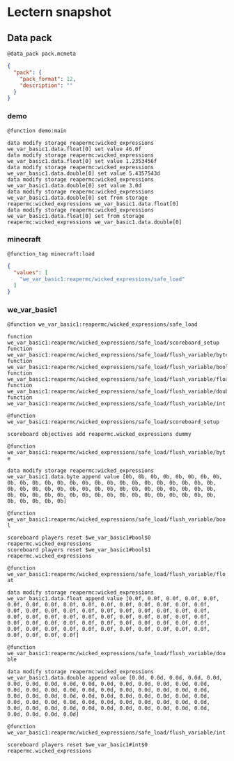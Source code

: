 # Lectern snapshot

## Data pack

`@data_pack pack.mcmeta`

```json
{
  "pack": {
    "pack_format": 12,
    "description": ""
  }
}
```

### demo

`@function demo:main`

```mcfunction
data modify storage reapermc:wicked_expressions we_var_basic1.data.float[0] set value 46.0f
data modify storage reapermc:wicked_expressions we_var_basic1.data.float[0] set value 1.2353456f
data modify storage reapermc:wicked_expressions we_var_basic1.data.double[0] set value 5.4357543d
data modify storage reapermc:wicked_expressions we_var_basic1.data.double[0] set value 3.0d
data modify storage reapermc:wicked_expressions we_var_basic1.data.double[0] set from storage reapermc:wicked_expressions we_var_basic1.data.float[0]
data modify storage reapermc:wicked_expressions we_var_basic1.data.float[0] set from storage reapermc:wicked_expressions we_var_basic1.data.double[0]
```

### minecraft

`@function_tag minecraft:load`

```json
{
  "values": [
    "we_var_basic1:reapermc/wicked_expressions/safe_load"
  ]
}
```

### we_var_basic1

`@function we_var_basic1:reapermc/wicked_expressions/safe_load`

```mcfunction
function we_var_basic1:reapermc/wicked_expressions/safe_load/scoreboard_setup
function we_var_basic1:reapermc/wicked_expressions/safe_load/flush_variable/byte
function we_var_basic1:reapermc/wicked_expressions/safe_load/flush_variable/bool
function we_var_basic1:reapermc/wicked_expressions/safe_load/flush_variable/float
function we_var_basic1:reapermc/wicked_expressions/safe_load/flush_variable/double
function we_var_basic1:reapermc/wicked_expressions/safe_load/flush_variable/int
```

`@function we_var_basic1:reapermc/wicked_expressions/safe_load/scoreboard_setup`

```mcfunction
scoreboard objectives add reapermc.wicked_expressions dummy
```

`@function we_var_basic1:reapermc/wicked_expressions/safe_load/flush_variable/byte`

```mcfunction
data modify storage reapermc:wicked_expressions we_var_basic1.data.byte append value [0b, 0b, 0b, 0b, 0b, 0b, 0b, 0b, 0b, 0b, 0b, 0b, 0b, 0b, 0b, 0b, 0b, 0b, 0b, 0b, 0b, 0b, 0b, 0b, 0b, 0b, 0b, 0b, 0b, 0b, 0b, 0b, 0b, 0b, 0b, 0b, 0b, 0b, 0b, 0b, 0b, 0b, 0b, 0b, 0b, 0b, 0b, 0b, 0b, 0b, 0b, 0b, 0b, 0b, 0b, 0b, 0b, 0b, 0b, 0b, 0b, 0b, 0b, 0b]
```

`@function we_var_basic1:reapermc/wicked_expressions/safe_load/flush_variable/bool`

```mcfunction
scoreboard players reset $we_var_basic1#bool$0 reapermc.wicked_expressions
scoreboard players reset $we_var_basic1#bool$1 reapermc.wicked_expressions
```

`@function we_var_basic1:reapermc/wicked_expressions/safe_load/flush_variable/float`

```mcfunction
data modify storage reapermc:wicked_expressions we_var_basic1.data.float append value [0.0f, 0.0f, 0.0f, 0.0f, 0.0f, 0.0f, 0.0f, 0.0f, 0.0f, 0.0f, 0.0f, 0.0f, 0.0f, 0.0f, 0.0f, 0.0f, 0.0f, 0.0f, 0.0f, 0.0f, 0.0f, 0.0f, 0.0f, 0.0f, 0.0f, 0.0f, 0.0f, 0.0f, 0.0f, 0.0f, 0.0f, 0.0f, 0.0f, 0.0f, 0.0f, 0.0f, 0.0f, 0.0f, 0.0f, 0.0f, 0.0f, 0.0f, 0.0f, 0.0f, 0.0f, 0.0f, 0.0f, 0.0f, 0.0f, 0.0f, 0.0f, 0.0f, 0.0f, 0.0f, 0.0f, 0.0f, 0.0f, 0.0f, 0.0f, 0.0f, 0.0f, 0.0f, 0.0f, 0.0f]
```

`@function we_var_basic1:reapermc/wicked_expressions/safe_load/flush_variable/double`

```mcfunction
data modify storage reapermc:wicked_expressions we_var_basic1.data.double append value [0.0d, 0.0d, 0.0d, 0.0d, 0.0d, 0.0d, 0.0d, 0.0d, 0.0d, 0.0d, 0.0d, 0.0d, 0.0d, 0.0d, 0.0d, 0.0d, 0.0d, 0.0d, 0.0d, 0.0d, 0.0d, 0.0d, 0.0d, 0.0d, 0.0d, 0.0d, 0.0d, 0.0d, 0.0d, 0.0d, 0.0d, 0.0d, 0.0d, 0.0d, 0.0d, 0.0d, 0.0d, 0.0d, 0.0d, 0.0d, 0.0d, 0.0d, 0.0d, 0.0d, 0.0d, 0.0d, 0.0d, 0.0d, 0.0d, 0.0d, 0.0d, 0.0d, 0.0d, 0.0d, 0.0d, 0.0d, 0.0d, 0.0d, 0.0d, 0.0d, 0.0d, 0.0d, 0.0d, 0.0d]
```

`@function we_var_basic1:reapermc/wicked_expressions/safe_load/flush_variable/int`

```mcfunction
scoreboard players reset $we_var_basic1#int$0 reapermc.wicked_expressions
```
